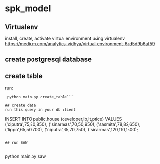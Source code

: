 # spk_model

## Virtualenv
install, create, activate virtual environment using virtualenv
https://medium.com/analytics-vidhya/virtual-environment-6ad5d9b6af59

## create postgresql database

## create table 
run:
```
 python main.py create_table```

## create data
run this query in your db client

```
INSERT INTO public.house (developer,lb,lt,price) VALUES
	 ('ciputra',75,80,850),
	 ('sinarmas',70,50,950),
	 ('sasmita',78,82,650),
	 ('lippo',65,50,700),
	 ('ciputra',65,70,750),
	 ('sinarmas',120,110,1500);
```

## run SAW


```
python main.py saw
```

